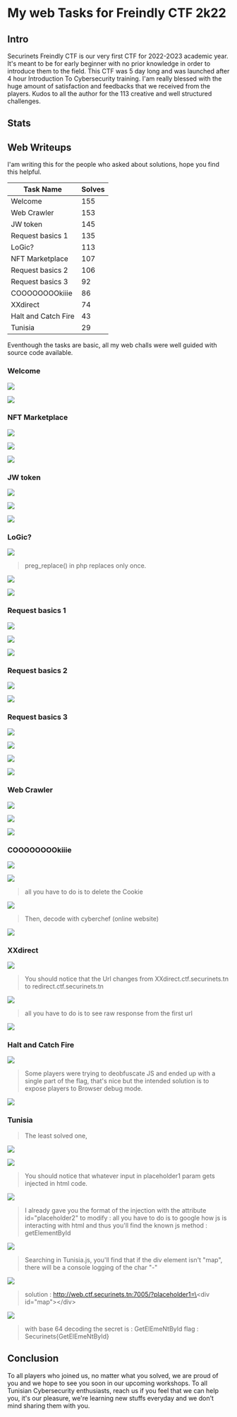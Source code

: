 # My web Tasks for Freindly CTF 2k22 

## Intro
Securinets Freindly CTF is our very first CTF for 2022-2O23 academic year. It's meant to be for early beginner with no prior knowledge in order to introduce them to the field. This CTF was 5 day long and was launched after 4 hour Introduction To Cybersecurity training. 
I'am really blessed with the huge amount of satisfaction and feedbacks that we received from the players.
Kudos to all the author for the 113 creative and well structured challenges.
## Stats
## Web Writeups
I'am writing this for the people who asked about solutions, hope you find this helpful.

| Task Name | Solves |
|---------|---- |
|     Welcome  | 155 |
|     Web Crawler  | 153 |
|     JW token  | 145 |
|     Request basics 1  | 135 |
|     LoGic?  | 113 |
|     NFT Marketplace  | 107 |
|     Request basics 2  | 106 |
|     Request basics 3  | 92 |
|     COOOOOOOOkiiie  | 86 |
|     XXdirect  | 74 |
|     Halt and Catch Fire  | 43 |
|     Tunisia | 29 |


Eventhough the tasks are basic, all my web challs were well guided with source code available.



### Welcome 
![](https://github.com/anas-cherni/CTF-writeups/blob/main/Securinets%20Freindly%20CTF%202k22/assets/welcome.png?raw=true)

![](https://github.com/anas-cherni/CTF-writeups/blob/main/Securinets%20Freindly%20CTF%202k22/assets/Welcome_flag.png?raw=true)

### NFT Marketplace
![](https://github.com/anas-cherni/CTF-writeups/blob/main/Securinets%20Freindly%20CTF%202k22/assets/nftexplorer.png?raw=true)

![](https://github.com/anas-cherni/CTF-writeups/blob/main/Securinets%20Freindly%20CTF%202k22/assets/nftexplorer_fake.png?raw=true)

![](https://github.com/anas-cherni/CTF-writeups/blob/main/Securinets%20Freindly%20CTF%202k22/assets/nftexplorer_flag.png?raw=true)

### JW token
![](https://github.com/anas-cherni/CTF-writeups/blob/main/Securinets%20Freindly%20CTF%202k22/assets/jwtoken.png?raw=true)

![](https://github.com/anas-cherni/CTF-writeups/blob/main/Securinets%20Freindly%20CTF%202k22/assets/JWtoken_cookie.png?raw=true)

![](https://github.com/anas-cherni/CTF-writeups/blob/main/Securinets%20Freindly%20CTF%202k22/assets/JW_flag.png?raw=true)


### LoGic?
![](https://github.com/anas-cherni/CTF-writeups/blob/main/Securinets%20Freindly%20CTF%202k22/assets/logic.png?raw=true)

> preg_replace() in php replaces only once.

![](https://github.com/anas-cherni/CTF-writeups/blob/main/Securinets%20Freindly%20CTF%202k22/assets/logic_solution.png?raw=true)

![](https://github.com/anas-cherni/CTF-writeups/blob/main/Securinets%20Freindly%20CTF%202k22/assets/logic_flag.png?raw=true)


### Request basics 1

![](https://github.com/anas-cherni/CTF-writeups/blob/main/Securinets%20Freindly%20CTF%202k22/assets/ReqBas1.png?raw=true)

![](https://github.com/anas-cherni/CTF-writeups/blob/main/Securinets%20Freindly%20CTF%202k22/assets/ReqBas1_sol.png?raw=true)

![](https://github.com/anas-cherni/CTF-writeups/blob/main/Securinets%20Freindly%20CTF%202k22/assets/ReqBas1_flag.png?raw=true)

### Request basics 2

![](https://github.com/anas-cherni/CTF-writeups/blob/main/Securinets%20Freindly%20CTF%202k22/assets/ReqBas2.png?raw=true)

![](https://github.com/anas-cherni/CTF-writeups/blob/main/Securinets%20Freindly%20CTF%202k22/assets/ReqBas2_flag.png?raw=true)

### Request basics 3
![](https://github.com/anas-cherni/CTF-writeups/blob/main/Securinets%20Freindly%20CTF%202k22/assets/ReqBas3.png?raw=true)

![](https://github.com/anas-cherni/CTF-writeups/blob/main/Securinets%20Freindly%20CTF%202k22/assets/ReqBas3_src.png?raw=true)

![](https://github.com/anas-cherni/CTF-writeups/blob/main/Securinets%20Freindly%20CTF%202k22/assets/ReqBas3_src2.png?raw=true)

![](https://github.com/anas-cherni/CTF-writeups/blob/main/Securinets%20Freindly%20CTF%202k22/assets/ReqBas3_flag.png?raw=true)

### Web Crawler

![](https://github.com/anas-cherni/CTF-writeups/blob/main/Securinets%20Freindly%20CTF%202k22/assets/crawler.png?raw=true)

![](https://github.com/anas-cherni/CTF-writeups/blob/main/Securinets%20Freindly%20CTF%202k22/assets/crawler_ref.png?raw=true)

![](https://github.com/anas-cherni/CTF-writeups/blob/main/Securinets%20Freindly%20CTF%202k22/assets/crawler_flag.png?raw=true)




### COOOOOOOOkiiie

![](https://github.com/anas-cherni/CTF-writeups/blob/main/Securinets%20Freindly%20CTF%202k22/assets/Cookie.png?raw=true)

![](https://github.com/anas-cherni/CTF-writeups/blob/main/Securinets%20Freindly%20CTF%202k22/assets/Cookie_src.png?raw=true)

> all you have to do is to delete the Cookie

![](https://github.com/anas-cherni/CTF-writeups/blob/main/Securinets%20Freindly%20CTF%202k22/assets/Cookie_echo.png?raw=true)

> Then, decode with cyberchef (online website)

![](https://github.com/anas-cherni/CTF-writeups/blob/main/Securinets%20Freindly%20CTF%202k22/assets/Cookie_flag.png?raw=true)


### XXdirect
![](https://github.com/anas-cherni/CTF-writeups/blob/main/Securinets%20Freindly%20CTF%202k22/assets/XXdirect.png?raw=true)

> You should notice that the Url changes from XXdirect.ctf.securinets.tn to redirect.ctf.securinets.tn

![](https://github.com/anas-cherni/CTF-writeups/blob/main/Securinets%20Freindly%20CTF%202k22/assets/XXdirect_redirect.png?raw=true)

> all you have to do is to see raw response from the first url

![](https://github.com/anas-cherni/CTF-writeups/blob/main/Securinets%20Freindly%20CTF%202k22/assets/XXdirect_flag.png?raw=true)



### Halt and Catch Fire

![](https://github.com/anas-cherni/CTF-writeups/blob/main/Securinets%20Freindly%20CTF%202k22/assets/halt.png?raw=true)

> Some players were trying to deobfuscate JS and ended up with a 
> single part of the flag, that's nice but the intended solution 
> is to expose players to Browser debug mode.

![](https://github.com/anas-cherni/CTF-writeups/blob/main/Securinets%20Freindly%20CTF%202k22/assets/halt_sol.gif?raw=true)


### Tunisia

> The least solved one, 

![](https://github.com/anas-cherni/CTF-writeups/blob/main/Securinets%20Freindly%20CTF%202k22/assets/Tunisia.png?raw=true)

![](https://github.com/anas-cherni/CTF-writeups/blob/main/Securinets%20Freindly%20CTF%202k22/assets/Tunisia_src.png?raw=true)

> You should notice that whatever input in placeholder1 param gets injected in html code.

![](https://github.com/anas-cherni/CTF-writeups/blob/main/Securinets%20Freindly%20CTF%202k22/assets/Tunisia_src2.png?raw=true)

> I already gave you the format of the injection with the attribute id="placeholder2" to modify : all you have to do is to google how js is interacting with html and thus you'll find the known js method : getElementById

![](https://github.com/anas-cherni/CTF-writeups/blob/main/Securinets%20Freindly%20CTF%202k22/assets/Tunisia_src3.png?raw=true)

> Searching in Tunisia.js, you'll find that if the div element isn't "map", there will be a console logging of the char "-"

![](https://github.com/anas-cherni/CTF-writeups/blob/main/Securinets%20Freindly%20CTF%202k22/assets/Tunisia_src4.png?raw=true)

> solution : http://web.ctf.securinets.tn:7005/?placeholder1=\<div id="map"\>\</div>

![](https://github.com/anas-cherni/CTF-writeups/blob/main/Securinets%20Freindly%20CTF%202k22/assets/Tunisia_flag.png?raw=true)

> with base 64 decoding the secret is : GetElEmeNtById
> flag : Securinets{GetElEmeNtById}

## Conclusion
To all players who joined us, no matter what you solved, we are proud of you and we hope to see you soon in our upcoming workshops. 
To all Tunisian Cybersecurity enthusiasts, reach us if you feel that we can help you, it's our pleasure, we're learning new stuffs everyday and we don't mind sharing them with you.